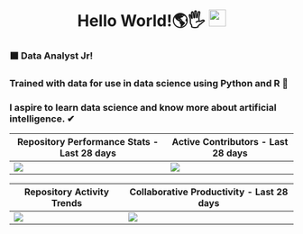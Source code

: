 <h1 align="center">Hello World!🌎🖐 <img src="https://github.com/souvikguria98/souvikguria98/blob/master/Hi.gif" width="30"> </h1>

### ⬛ Data Analyst Jr!

### Trained with data for use in data science using Python and R 🐍

### I aspire to learn data science and know more about artificial intelligence. ✔


| Repository Performance Stats - Last 28 days | Active Contributors - Last 28 days |
| ----------- | ----------- |
|<img src="https://next.ossinsight.io/widgets/official/compose-last-28-days-stats/thumbnail.png?repo_id=41986369&image_size=auto" />|<img src="https://next.ossinsight.io/widgets/official/compose-recent-active-contributors/thumbnail.png?repo_id=41986369&limit=100&image_size=auto"/>|



| Repository Activity Trends | Collaborative Productivity - Last 28 days |
| ----------- | ----------- |
|<img src="https://next.ossinsight.io/widgets/official/compose-activity-trends/thumbnail.png?repo_id=41986369&image_size=auto" />|<img src="https://next.ossinsight.io/widgets/official/compose-last-28-days-collaborative-productivity/thumbnail.png?repo_id=41986369&image_size=auto" />|



